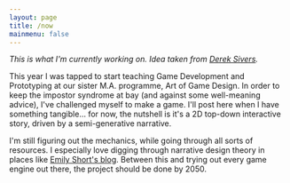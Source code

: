 ```yaml
---
layout: page
title: /now
mainmenu: false
---
```


*This is what I'm currently working on. Idea taken from [Derek Sivers](https://nownownow.com/).*

This year I was tapped to start teaching Game Development and Prototyping at our sister M.A. programme, Art of Game Design. In order to keep the impostor syndrome at bay (and against some well-meaning advice), I've challenged myself to make a game. I'll post here when I have something tangible... for now, the nutshell is it's a 2D top-down interactive story, driven by a semi-generative narrative. 

I'm still figuring out the mechanics, while going through all sorts of resources. I especially love digging through narrative design theory in places like [Emily Short's blog](https://emshort.blog/2019/01/08/mailbag-self-training-in-narrative-design/). Between this and trying out every game engine out there, the project should be done by 2050.
